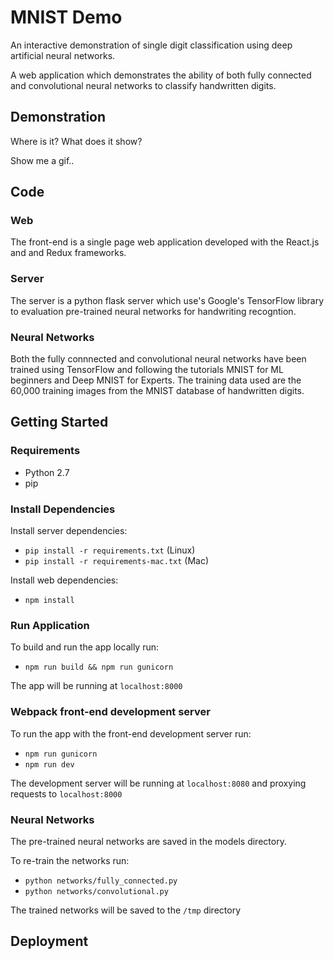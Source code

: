 # MNIST Demo

An interactive demonstration of single digit classification using deep artificial neural networks.

A web application which demonstrates the ability of both fully connected and convolutional neural networks to classify handwritten digits.

## Demonstration

Where is it?
What does it show?

Show me a gif..


## Code

### Web

The front-end is a single page web application developed with the React.js and and Redux frameworks.

### Server

The server is a python flask server which use's Google's TensorFlow library to evaluation pre-trained neural networks for handwriting recogntion.

### Neural Networks

Both the fully connnected and convolutional neural networks have been trained using TensorFlow and following the tutorials MNIST for ML beginners and Deep MNIST for Experts.
The training data used are the 60,000 training images from the MNIST database of handwritten digits.

## Getting Started

### Requirements

* Python 2.7
* pip

### Install Dependencies

Install server dependencies:
* `pip install -r requirements.txt` (Linux)
* `pip install -r requirements-mac.txt` (Mac)

Install web dependencies:
* `npm install`

### Run Application

To build and run the app locally run:

* `npm run build && npm run gunicorn`

The app will be running at `localhost:8000`

### Webpack front-end development server

To run the app with the front-end development server run:

* `npm run gunicorn`
* `npm run dev`

The development server will be running at `localhost:8080` and proxying requests to `localhost:8000`

### Neural Networks

The pre-trained neural networks are saved in the models directory.

To re-train the networks run:

* `python networks/fully_connected.py`
* `python networks/convolutional.py`

The trained networks will be saved to the `/tmp` directory


## Deployment




